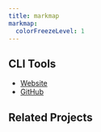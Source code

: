 ```yaml
---
title: markmap
markmap:
  colorFreezeLevel: 1
---
```


## CLI Tools

- [Website](https://markmap.js.org/)
- [GitHub](https://github.com/gera2ld/markmap)

## Related Projects
